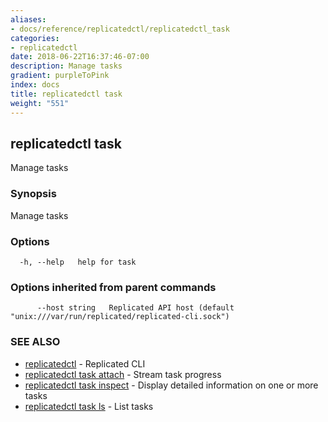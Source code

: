 ```yaml
---
aliases:
- docs/reference/replicatedctl/replicatedctl_task
categories:
- replicatedctl
date: 2018-06-22T16:37:46-07:00
description: Manage tasks
gradient: purpleToPink
index: docs
title: replicatedctl task
weight: "551"
---
```


## replicatedctl task

Manage tasks

### Synopsis

Manage tasks

### Options

```
  -h, --help   help for task
```

### Options inherited from parent commands

```
      --host string   Replicated API host (default "unix:///var/run/replicated/replicated-cli.sock")
```

### SEE ALSO

* [replicatedctl](/api/replicatedctl/)	 - Replicated CLI
* [replicatedctl task attach](/api/replicatedctl/replicatedctl_task_attach/)	 - Stream task progress
* [replicatedctl task inspect](/api/replicatedctl/replicatedctl_task_inspect/)	 - Display detailed information on one or more tasks
* [replicatedctl task ls](/api/replicatedctl/replicatedctl_task_ls/)	 - List tasks

